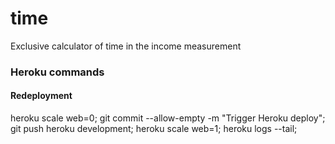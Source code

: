 # time
Exclusive calculator of time in the income measurement 

### Heroku commands
#### Redeployment
heroku scale web=0; 
git commit --allow-empty -m "Trigger Heroku deploy"; 
git push heroku development; 
heroku scale web=1; 
heroku logs --tail;
